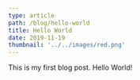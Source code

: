 ```yaml
---
type: article
path: /blog/hello-world
title: Hello World
date: 2019-11-19
thumbnail: '../../images/red.png'
---
```


This is my first blog post. Hello World!